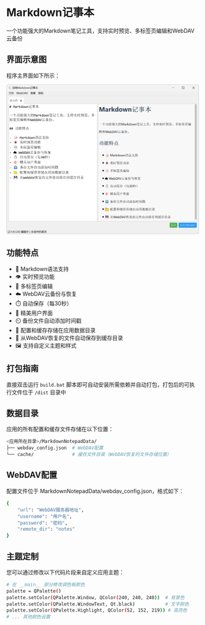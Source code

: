 # Markdown记事本

一个功能强大的Markdown笔记工具，支持实时预览、多标签页编辑和WebDAV云备份

## 界面示意图

程序主界面如下所示：

![程序主界面](Screenshot/Screenshot.jpg)

## 功能特点

- 📝 Markdown语法支持
- 👁️ 实时预览功能
- 📑 多标签页编辑
- ☁️ WebDAV云备份与恢复
- ⏱️ 自动保存（每30秒）
- 🎨 精美用户界面
- ⏲️ 备份文件自动添加时间戳
- 📁 配置和缓存存储在应用数据目录
- 💾 从WebDAV恢复的文件自动保存到缓存目录
- 🖼️ 支持自定义主题和样式

## 打包指南

直接双击运行 `build.bat` 脚本即可自动安装所需依赖并自动打包，打包后的可执行文件位于 `/dist` 目录中

## 数据目录

应用的所有配置和缓存文件存储在以下位置：

```bash
<应用所在目录>/MarkdownNotepadData/
├── webdav_config.json  # WebDAV配置
└── cache/              # 缓存文件目录（WebDAV恢复的文件存储位置）
```

## WebDAV配置

配置文件位于 MarkdownNotepadData/webdav_config.json，格式如下：

```bash
{
    "url": "WebDAV服务器地址",
    "username": "用户名",
    "password": "密码",
    "remote_dir": "notes"
}
```

## 主题定制

您可以通过修改以下代码片段来自定义应用主题：
```bash
# 在 __main__ 部分修改调色板颜色
palette = QPalette()
palette.setColor(QPalette.Window, QColor(240, 240, 240))  # 背景色
palette.setColor(QPalette.WindowText, Qt.black)           # 文字颜色
palette.setColor(QPalette.Highlight, QColor(52, 152, 219)) # 高亮色
# ... 其他颜色设置
```
